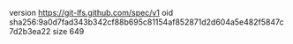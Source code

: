 version https://git-lfs.github.com/spec/v1
oid sha256:9a0d7fad343b342cf88b695c81154af852871d2d604a5e482f5847c7d2b3ea22
size 649
